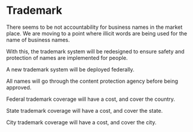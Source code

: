# Trademark

There seems to be not accountability for business names in the market place. We are moving to a point where illicit words are being used for the name of business names.

With this, the trademark system will be redesigned to ensure safety and protection of names are implemented for people.

A new trademark system will be deployed federally.

All names will go through the content protection agency before being approved.

Federal trademark coverage will have a cost, and cover the country.

State trademark coverage will have a cost, and cover the state.

City trademark coverage will have a cost, and cover the city.
